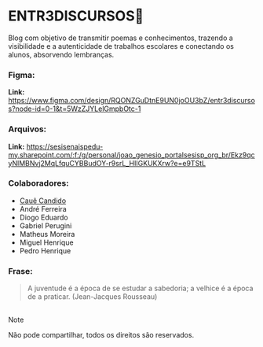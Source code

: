 # ENTR3DISCURSOS📣
Blog com objetivo de transmitir poemas e conhecimentos, trazendo a visibilidade e a autenticidade de trabalhos escolares e conectando os alunos, absorvendo lembranças.

### Figma:
**Link:** https://www.figma.com/design/RQONZGuDtnE9UN0joOU3bZ/entr3discursos?node-id=0-1&t=5WzZJYLelGmpbOtc-1

### Arquivos:
**Link:** https://sesisenaispedu-my.sharepoint.com/:f:/g/personal/joao_genesio_portalsesisp_org_br/Ekz9qcyNlMBNvj2MqLfquCYBBudOY-r9srL_HIIGKUKXrw?e=e9TStL

### Colaboradores:
- [Cauê Candido](https://github.com/cauexmx)
- André Ferreira
- Diogo Eduardo
- Gabriel Perugini
- Matheus Moreira
- Miguel Henrique
- Pedro Henrique

### Frase:
> A juventude é a época de se estudar a sabedoria; a velhice é a época de a praticar. (Jean-Jacques Rousseau)

##

> [!NOTE]
> Não pode compartilhar, todos os direitos são reservados.
